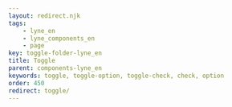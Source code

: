 ```yaml
---
layout: redirect.njk
tags: 
    - lyne_en
    - lyne_components_en
    - page
key: toggle-folder-lyne_en
title: Toggle
parent: components-lyne_en
keywords: toggle, toggle-option, toggle-check, check, option
order: 450
redirect: toggle/
---
```

